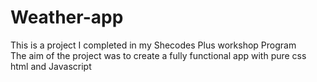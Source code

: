 # Weather-app
This is a project I completed in my Shecodes Plus workshop Program </br>
The aim of the project was to create a fully functional app with pure css html and Javascript

